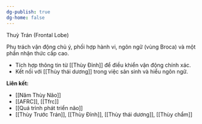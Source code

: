 ```yaml
---
dg-publish: true
dg-home: false
---
```

Thuỳ Trán (Frontal Lobe)

Phụ trách vận động chủ ý, phối hợp hành vi, ngôn ngữ (vùng Broca) và một phần nhận thức cấp cao.

- Tích hợp thông tin từ [[Thùy Đỉnh]] để điều khiển vận động chính xác.
- Kết nối với [[Thùy thái dương]] trong việc sản sinh và hiểu ngôn ngữ.

**Liên kết:**
- [[Năm Thùy Não]]
- [[AFRC]], [[Tfrc]]
- [[Quá trình phát triển não]]
- [[Thùy Trước Trán]], [[Thùy Đỉnh]], [[Thùy thái dương]], [[Thùy chẩm]]